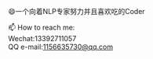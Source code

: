 😄一个向着NLP专家努力并且喜欢吃的Coder

📫 How to reach me:\
Wechat:13392711057 \
QQ e-mail:1156635730@qq.com
<!--
**eat-or-eat/eat-or-eat** is a ✨ _special_ ✨ repository because its `README.md` (this file) appears on your GitHub profile.

Here are some ideas to get you started:

- 🔭 I’m currently working on ...
- 🌱 I’m currently learning ...
- 👯 I’m looking to collaborate on ...
- 🤔 I’m looking for help with ...
- 💬 Ask me about ...
- 📫 How to reach me: ...
- 😄 Pronouns: ...
- ⚡ Fun fact: ...
-->
